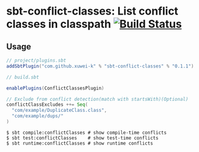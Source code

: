 # sbt-conflict-classes: List conflict classes in classpath  [![Build Status](https://travis-ci.com/xuwei-k/sbt-conflict-classes.png?branch=master)](http://travis-ci.com/xuwei-k/sbt-conflict-classes)


## Usage

```scala
// project/plugins.sbt
addSbtPlugin("com.github.xuwei-k" % "sbt-conflict-classes" % "0.1.1")
```

```scala
// build.sbt

enablePlugins(ConflictClassesPlugin)

// Exclude from conflict detection(match with startsWith)(Optional)
conflictClassExcludes ++= Seq(
  "com/example/DuplicateClass.class",
  "com/example/dups/"
)
```

```
$ sbt compile:conflictClasses # show compile-time conflicts
$ sbt test:conflictClasses    # show test-time conflicts
$ sbt runtime:conflictClasses # show runtime conflicts
```
